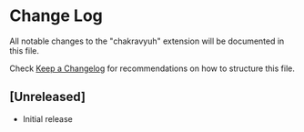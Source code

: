 # Change Log

All notable changes to the "chakravyuh" extension will be documented in this file.

Check [Keep a Changelog](http://keepachangelog.com/) for recommendations on how to structure this file.

## [Unreleased]

- Initial release
